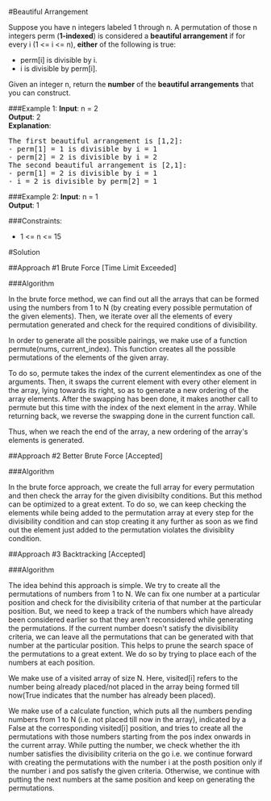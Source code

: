 #Beautiful Arrangement

Suppose you have n integers labeled 1 through n. A permutation of those n integers perm (**1-indexed**) is considered
a **beautiful arrangement** if for every i (1 <= i <= n), **either** of the following is true:

* perm[i] is divisible by i.
* i is divisible by perm[i].

Given an integer n, return the **number** of the **beautiful arrangements** that you can construct.

###Example 1:
**Input**: n = 2  
**Output**: 2  
**Explanation**:
<pre>
The first beautiful arrangement is [1,2]:
- perm[1] = 1 is divisible by i = 1
- perm[2] = 2 is divisible by i = 2
The second beautiful arrangement is [2,1]:
- perm[1] = 2 is divisible by i = 1
- i = 2 is divisible by perm[2] = 1
</pre>

###Example 2:
**Input**: n = 1  
**Output**: 1

###Constraints:
* 1 <= n <= 15

#Solution

##Approach #1 Brute Force [Time Limit Exceeded]

###Algorithm

In the brute force method, we can find out all the arrays that can be formed using the numbers from 1 to N (by creating
every possible permutation of the given elements). Then, we iterate over all the elements of every permutation generated
and check for the required conditions of divisibility.

In order to generate all the possible pairings, we make use of a function permute(nums, current_index). This function
creates all the possible permutations of the elements of the given array.

To do so, permute takes the index of the current elementindex as one of the arguments. Then, it swaps the current element
with every other element in the array, lying towards its right, so as to generate a new ordering of the array elements.
After the swapping has been done, it makes another call to permute but this time with the index of the next element
in the array. While returning back, we reverse the swapping done in the current function call.

Thus, when we reach the end of the array, a new ordering of the array's elements is generated.

##Approach #2 Better Brute Force [Accepted]

###Algorithm

In the brute force approach, we create the full array for every permutation and then check the array for the given
divisibilty conditions. But this method can be optimized to a great extent. To do so, we can keep checking the elements
while being added to the permutation array at every step for the divisibility condition and can stop creating it
any further as soon as we find out the element just added to the permutation violates the divisiblity condition.

##Approach #3 Backtracking [Accepted]

###Algorithm

The idea behind this approach is simple. We try to create all the permutations of numbers from 1 to N. We can fix
one number at a particular position and check for the divisibility criteria of that number at the particular position.
But, we need to keep a track of the numbers which have already been considered earlier so that they aren't reconsidered
while generating the permutations. If the current number doesn't satisfy the divisibility criteria, we can leave all
the permutations that can be generated with that number at the particular position. This helps to prune the search space
of the permutations to a great extent. We do so by trying to place each of the numbers at each position.

We make use of a visited array of size N. Here, visited[i] refers to the number being already placed/not placed in
the array being formed till now(True indicates that the number has already been placed).

We make use of a calculate function, which puts all the numbers pending numbers from 1 to N (i.e. not placed till now
in the array), indicated by a False at the corresponding visited[i] position, and tries to create all the permutations
with those numbers starting from the pos index onwards in the current array. While putting the number, we check whether
the ith number satisfies the divisibility criteria on the go i.e. we continue forward with creating the permutations
with the number i at the posth position only if the number i and pos satisfy the given criteria. Otherwise, we continue
with putting the next numbers at the same position and keep on generating the permutations.

